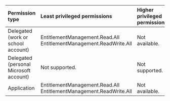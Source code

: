 |Permission type|Least privileged permissions|Higher privileged permissions|
|:---|:---|:---|
|Delegated (work or school account)|EntitlementManagement.Read.All EntitlementManagement.ReadWrite.All|Not available.|
|Delegated (personal Microsoft account)|Not supported.|Not supported.|
|Application|EntitlementManagement.Read.All EntitlementManagement.ReadWrite.All|Not available.|